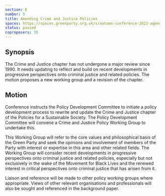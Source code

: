 ```yaml
---
section: E
number: 5
title: Amending Crime and Justice Policies
spaces: https://spaces.greenparty.org.uk/s/autumn-conference-2022-agenda-forum/?contentId=101883
status: passed
coproposers: 35
---
```

## Synopsis
The Crime and Justice chapter has not undergone a major review since 1990. It needs updating to reflect and build on recent developments in progressive perspectives onto criminal justice and related policies. The motion proposes a new working group and a revision of the chapter.

## Motion
Conference instructs the Policy Development Committee to initiate a policy development process to rewrite and update the Crime and Justice chapter of the Policies for a Sustainable Society. The Policy Development Committee will convene a Crime and Justice Policy Working Group to undertake this.

This Working Group will refer to the core values and philosophical basis of the Green Party and seek the opinions and involvement of members of the Party with interest or expertise in this area and other related fields. The Working Group will consider recent developments in progressive perspectives onto criminal justice and related policies, especially but not exclusively in the wake of the Movement for Black Lives and the renewed interest in critical perspectives onto criminal justice that has arisen from it.

Liaison and reference will be made to other policy working groups where appropriate. Views of other relevant organisations and professionals will also be sought and referenced in the background paper.
